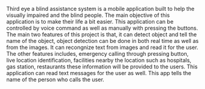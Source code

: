 Third eye a blind assistance system is a mobile application built to help the visually impaired and the blind people. The main objective of this application is to make their life a bit easier. This application can be controlled by voice command as well as manually with pressing the buttons. The main two features of this project is that, it can detect object and tell the name of the object, object detection can be done in both real time as well as from the images. It can recongnize text from images and read it for the user. The other features includes, emergency calling through pressing button, live location identification, facilities nearby the location such as hospitals, gas station, restaurants these information will be provided to the users. This application can read text messages for the user as well. This app tells the name of the person who calls the user.

